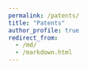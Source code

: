 ```yaml
---
permalink: /patents/
title: "Patents"
author_profile: true
redirect_from: 
  - /md/
  - /markdown.html
---
```



